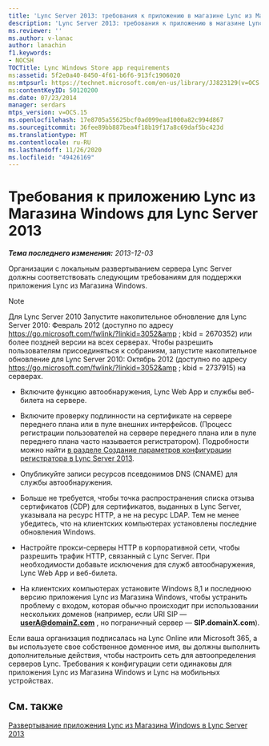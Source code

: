```yaml
---
title: 'Lync Server 2013: требования к приложению в магазине Lync из Магазина Windows'
description: 'Lync Server 2013: требования к приложению в магазине Lync из Магазина Windows.'
ms.reviewer: ''
ms.author: v-lanac
author: lanachin
f1.keywords:
- NOCSH
TOCTitle: Lync Windows Store app requirements
ms:assetid: 5f2e0a40-8450-4f61-b6f6-913fc1906020
ms:mtpsurl: https://technet.microsoft.com/en-us/library/JJ823129(v=OCS.15)
ms:contentKeyID: 50120200
ms.date: 07/23/2014
manager: serdars
mtps_version: v=OCS.15
ms.openlocfilehash: 17e8705a55625bcf0ad099ead1000a82c994d867
ms.sourcegitcommit: 36fee89bb887bea4f18b19f17a8c69daf5bc423d
ms.translationtype: MT
ms.contentlocale: ru-RU
ms.lasthandoff: 11/26/2020
ms.locfileid: "49426169"
---
```

# <a name="lync-windows-store-app-requirements-for-lync-server-2013"></a>Требования к приложению Lync из Магазина Windows для Lync Server 2013

<div data-xmlns="http://www.w3.org/1999/xhtml">

<div class="topic" data-xmlns="http://www.w3.org/1999/xhtml" data-msxsl="urn:schemas-microsoft-com:xslt" data-cs="https://msdn.microsoft.com/">

<div data-asp="https://msdn2.microsoft.com/asp">



</div>

<div id="mainSection">

<div id="mainBody">

<span> </span>

_**Тема последнего изменения:** 2013-12-03_

Организации с локальным развертыванием сервера Lync Server должны соответствовать следующим требованиям для поддержки приложения Lync из Магазина Windows.

<div>


> [!NOTE]  
> Для Lync Server 2010 Запустите накопительное обновление для Lync Server 2010: Февраль 2012 (доступно по адресу <A class=uri href="https://go.microsoft.com/fwlink/?linkid=3052%26kbid=2670352"> https://go.microsoft.com/fwlink/?linkid=3052&amp ; kbid = 2670352</A>) или более поздней версии на всех серверах. Чтобы разрешить пользователям присоединяться к собраниям, запустите накопительное обновление для Lync Server 2010: Октябрь 2012 (доступно по адресу <A class=uri href="https://go.microsoft.com/fwlink/?linkid=3052%26kbid=2737915"> https://go.microsoft.com/fwlink/?linkid=3052&amp ; kbid = 2737915</A>) на серверах.



</div>

  - Включите функцию автообнаружения, Lync Web App и службы веб-билета на сервере.

  - Включите проверку подлинности на сертификате на сервере переднего плана или в пуле внешних интерфейсов. (Процесс регистрации пользователей на сервере переднего плана или в пуле переднего плана часто называется регистратором). Подробности можно найти [в разделе Создание параметров конфигурации регистратора в Lync Server 2013](lync-server-2013-create-registrar-configuration-settings.md).

  - Опубликуйте записи ресурсов псевдонимов DNS (CNAME) для службы автообнаружения.

  - Больше не требуется, чтобы точка распространения списка отзыва сертификатов (CDP) для сертификатов, выданных в Lync Server, указывала на ресурс HTTP, а не на ресурс LDAP. Тем не менее убедитесь, что на клиентских компьютерах установлены последние обновления Windows.

  - Настройте прокси-серверы HTTP в корпоративной сети, чтобы разрешить трафик HTTP, связанный с Lync Server.  При необходимости добавьте исключения для служб автообнаружения, Lync Web App и веб-билета.

  - На клиентских компьютерах установите Windows 8,1 и последнюю версию приложения Lync из Магазина Windows, чтобы устранить проблему с входом, которая обычно происходит при использовании нескольких доменов (например, если URI SIP — **userA@domainZ.com** , но пограничный сервер — **SIP.domainX.com**).

Если ваша организация подписалась на Lync Online или Microsoft 365, а вы используете свое собственное доменное имя, вы должны выполнить дополнительные действия, чтобы настроить сеть для автоопределения серверов Lync. Требования к конфигурации сети одинаковы для приложения Lync из Магазина Windows и Lync на мобильных устройствах.

<div>

## <a name="see-also"></a>См. также


[Развертывание приложения Lync из Магазина Windows в Lync Server 2013](lync-server-2013-deploying-lync-windows-store-app.md)  
  

</div>

</div>

<span> </span>

</div>

</div>

</div>
